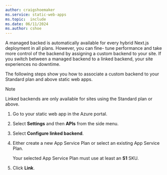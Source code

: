 ```yaml
---
author: craigshoemaker
ms.service: static-web-apps
ms.topic:  include
ms.date: 06/11/2024
ms.author: cshoe
---
```


A managed backed is automatically available for every hybrid Next.js deployment in all plans. However, you can fine- tune performance and take more control of the backend by assigning a custom backend to your site. If  you switch between a managed backend to a linked backend, your site experiences no downtime.

The following steps show you how to associate a custom backend to your Standard plan and above static web apps.

> [!NOTE]
> Linked backends are only available for sites using the Standard plan or above.

1. Go to your static web app in the Azure portal.

1. Select **Settings** and then **APIs** from the side menu.

1. Select **Configure linked backend**.

1. Either create a new App Service Plan or select an existing App Service Plan.

    Your selected App Service Plan must use at least an **S1** SKU.

1. Click **Link**.
